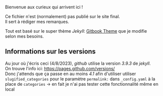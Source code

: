 Bienvenue aux curieux qui arrivent ici !  

Ce fichier n'est (normalement) pas publié sur le site final.  
Il sert à rédiger mes remarques.  

Tout est basé sur le super thème *Jekyll*: [Gitbook Theme](https://github.com/sighingnow/jekyll-gitbook) que je modifie selon mes besoins.

## Informations sur les versions  

Au jour où j'écris ceci (4/8/2023), *github* utilise la version *3.9.3* de *jekyll*.   
On trouve l'info ici: https://pages.github.com/versions/  
Donc j'attends que ça passe en au moins *4.1* afin d'utiliser utiliser `slugified_categories` pour le paramètre `permalink:` dans `_config.yaml` à la place de `categories` -> en fait je n'ai pas tester cette fonctionnalité même en local


